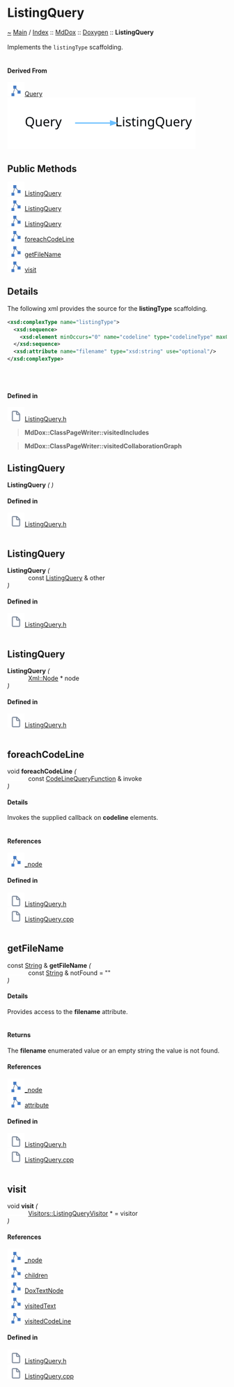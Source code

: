 <a id="listingquery"></a>
<h1>ListingQuery</h1>
<a id="classMdDox_1_1Doxygen_1_1ListingQuery"></a>
<a href="https://github.com/CharlesCarley/MdDox">~</a>
<a href="indexpage.md#main">Main</a>
<span class="inline-text">/</span>
<a href="index.md#index">Index</a>
<span class="inline-text">::</span>
<a href="namespaceMdDox.md#mddox">MdDox</a>
<span class="inline-text">::</span>
<a href="namespaceMdDox_1_1Doxygen.md#doxygen">Doxygen</a>
<span class="inline-text">::</span>
<span class="bold-text"><b>ListingQuery</b></span>
<br/>
<br/>
<span class="inline-text">Implements the </span>
<code class="typewriter">listingType</code>
<span class="inline-text"> scaffolding. </span>
<br/>
<br/>
<a id="derived-from"></a>
<h4>Derived From</h4>
<span class="icon-list-item"><a href="classMdDox_1_1Doxygen_1_1Query.md#query" class="icon-list-item"><img src="../images/class.svg" class="icon-list-item"/><span class="icon-list-item">Query</span>
</a>
</span>
<br/>
<img src="../images/dot/internal-diagram-38.dot.svg"/><br/>
<a id="public-methods"></a>
<h2>Public Methods</h2>
<span class="icon-list-item"><a href="#listingquery" class="icon-list-item"><img src="../images/class.svg" class="icon-list-item"/><span class="icon-list-item">ListingQuery</span>
</a>
</span>
<br/>
<span class="icon-list-item"><a href="#listingquery" class="icon-list-item"><img src="../images/class.svg" class="icon-list-item"/><span class="icon-list-item">ListingQuery</span>
</a>
</span>
<br/>
<span class="icon-list-item"><a href="#listingquery" class="icon-list-item"><img src="../images/class.svg" class="icon-list-item"/><span class="icon-list-item">ListingQuery</span>
</a>
</span>
<br/>
<span class="icon-list-item"><a href="#foreachcodeline" class="icon-list-item"><img src="../images/class.svg" class="icon-list-item"/><span class="icon-list-item">foreachCodeLine</span>
</a>
</span>
<br/>
<span class="icon-list-item"><a href="#getfilename" class="icon-list-item"><img src="../images/class.svg" class="icon-list-item"/><span class="icon-list-item">getFileName</span>
</a>
</span>
<br/>
<span class="icon-list-item"><a href="#visit" class="icon-list-item"><img src="../images/class.svg" class="icon-list-item"/><span class="icon-list-item">visit</span>
</a>
</span>
<br/>
<a id="details"></a>
<h2>Details</h2>
<span class="inline-text">The following xml provides the source for the </span>
<span class="bold-text"><b>listingType</b></span>
<span class="inline-text"> scaffolding.</span>

```xml
<xsd:complexType name="listingType">
  <xsd:sequence>
    <xsd:element minOccurs="0" name="codeline" type="codelineType" maxOccurs="unbounded"/>
  </xsd:sequence>
  <xsd:attribute name="filename" type="xsd:string" use="optional"/>
</xsd:complexType>
```
<br/>
<br/>
<a id="defined-in"></a>
<h4>Defined in</h4>
<span class="icon-list-item"><a href="https://github.com/CharlesCarley/MdDox/blob/master//Tools/Doxygen/ListingQuery.h#L63" class="icon-list-item"><img src="../images/file.svg" class="icon-list-item"/><span class="icon-list-item">ListingQuery.h</span>
</a>
</span>
<br/>
<blockquote>
<span class="bold-text"><b>MdDox::ClassPageWriter::visitedIncludes</b></span>
</blockquote>
<blockquote>
<span class="bold-text"><b>MdDox::ClassPageWriter::visitedCollaborationGraph</b></span>
</blockquote>
<a id="listingquery"></a>
<h2>ListingQuery</h2>
<span class="bold-text"><b>ListingQuery</b></span>
<span class="italic-text"><i>(</i></span>
<span class="italic-text"><i>)</i></span>
<a id="defined-in"></a>
<h4>Defined in</h4>
<span class="icon-list-item"><a href="https://github.com/CharlesCarley/MdDox/blob/master//Tools/Doxygen/ListingQuery.h#L65" class="icon-list-item"><img src="../images/file.svg" class="icon-list-item"/><span class="icon-list-item">ListingQuery.h</span>
</a>
</span>
<br/>
<br/>
<a id="listingquery"></a>
<h2>ListingQuery</h2>
<span class="bold-text"><b>ListingQuery</b></span>
<span class="italic-text"><i>(</i></span>
<div class="paragraph">
<span class="paragraph"><img src="../images/horSpace24px.svg"/><span class="inline-text">const </span>
<a href="classMdDox_1_1Doxygen_1_1ListingQuery.md#listingquery">ListingQuery</a>
<span class="inline-text"> &amp;</span>
<span class="inline-text">other</span>
</span>
</div>
<span class="italic-text"><i>)</i></span>
<a id="defined-in"></a>
<h4>Defined in</h4>
<span class="icon-list-item"><a href="https://github.com/CharlesCarley/MdDox/blob/master//Tools/Doxygen/ListingQuery.h#L66" class="icon-list-item"><img src="../images/file.svg" class="icon-list-item"/><span class="icon-list-item">ListingQuery.h</span>
</a>
</span>
<br/>
<br/>
<a id="listingquery"></a>
<h2>ListingQuery</h2>
<span class="bold-text"><b>ListingQuery</b></span>
<span class="italic-text"><i>(</i></span>
<div class="paragraph">
<span class="paragraph"><img src="../images/horSpace24px.svg"/><a href="classMdDox_1_1Xml_1_1Node.md#xmlnode">Xml::Node</a>
<span class="inline-text"> *</span>
<span class="inline-text">node</span>
</span>
</div>
<span class="italic-text"><i>)</i></span>
<a id="defined-in"></a>
<h4>Defined in</h4>
<span class="icon-list-item"><a href="https://github.com/CharlesCarley/MdDox/blob/master//Tools/Doxygen/ListingQuery.h#L68" class="icon-list-item"><img src="../images/file.svg" class="icon-list-item"/><span class="icon-list-item">ListingQuery.h</span>
</a>
</span>
<br/>
<br/>
<a id="foreachcodeline"></a>
<h2>foreachCodeLine</h2>
<span class="inline-text">void</span>
<span class="bold-text"><b>foreachCodeLine</b></span>
<span class="italic-text"><i>(</i></span>
<div class="paragraph">
<span class="paragraph"><img src="../images/horSpace24px.svg"/><span class="inline-text">const </span>
<a href="namespaceMdDox_1_1Doxygen.md#codelinequeryfunction">CodeLineQueryFunction</a>
<span class="inline-text"> &amp;</span>
<span class="inline-text">invoke</span>
</span>
</div>
<span class="italic-text"><i>)</i></span>
<a id="details"></a>
<h4>Details</h4>
<span class="inline-text">Invokes the supplied callback on </span>
<span class="bold-text"><b>codeline</b></span>
<span class="inline-text"> elements. </span>
<br/>
<br/>
<a id="references"></a>
<h4>References</h4>
<span class="icon-list-item"><a href="classMdDox_1_1Doxygen_1_1Query.md#_node" class="icon-list-item"><img src="../images/class.svg" class="icon-list-item"/><span class="icon-list-item">_node</span>
</a>
</span>
<br/>
<a id="defined-in"></a>
<h4>Defined in</h4>
<span class="icon-list-item"><a href="https://github.com/CharlesCarley/MdDox/blob/master//Tools/Doxygen/ListingQuery.h#L85" class="icon-list-item"><img src="../images/file.svg" class="icon-list-item"/><span class="icon-list-item">ListingQuery.h</span>
</a>
</span>
<br/>
<span class="icon-list-item"><a href="https://github.com/CharlesCarley/MdDox/blob/master//Tools/Doxygen/ListingQuery.cpp#L56" class="icon-list-item"><img src="../images/file.svg" class="icon-list-item"/><span class="icon-list-item">ListingQuery.cpp</span>
</a>
</span>
<br/>
<br/>
<a id="getfilename"></a>
<h2>getFileName</h2>
<span class="inline-text">const </span>
<a href="namespaceMdDox.md#string">String</a>
<span class="inline-text"> &amp;</span>
<span class="bold-text"><b>getFileName</b></span>
<span class="italic-text"><i>(</i></span>
<div class="paragraph">
<span class="paragraph"><img src="../images/horSpace24px.svg"/><span class="inline-text">const </span>
<a href="namespaceMdDox.md#string">String</a>
<span class="inline-text"> &amp;</span>
<span class="inline-text">notFound</span>
<span class="inline-text"> = </span>
<span class="inline-text">&quot;&quot;</span>
</span>
</div>
<span class="italic-text"><i>)</i></span>
<a id="details"></a>
<h4>Details</h4>
<span class="inline-text">Provides access to the </span>
<span class="bold-text"><b>filename</b></span>
<span class="inline-text"> attribute. </span>
<br/>
<br/>
<a id="returns"></a>
<h4>Returns</h4>
<span class="inline-text">The </span>
<span class="bold-text"><b>filename</b></span>
<span class="inline-text"> enumerated value or an empty string the value is not found. </span>
<br/>
<a id="references"></a>
<h4>References</h4>
<span class="icon-list-item"><a href="classMdDox_1_1Doxygen_1_1Query.md#_node" class="icon-list-item"><img src="../images/class.svg" class="icon-list-item"/><span class="icon-list-item">_node</span>
</a>
</span>
<br/>
<span class="icon-list-item"><a href="classMdDox_1_1Xml_1_1Node.md#attribute" class="icon-list-item"><img src="../images/class.svg" class="icon-list-item"/><span class="icon-list-item">attribute</span>
</a>
</span>
<br/>
<a id="defined-in"></a>
<h4>Defined in</h4>
<span class="icon-list-item"><a href="https://github.com/CharlesCarley/MdDox/blob/master//Tools/Doxygen/ListingQuery.h#L80" class="icon-list-item"><img src="../images/file.svg" class="icon-list-item"/><span class="icon-list-item">ListingQuery.h</span>
</a>
</span>
<br/>
<span class="icon-list-item"><a href="https://github.com/CharlesCarley/MdDox/blob/master//Tools/Doxygen/ListingQuery.cpp#L49" class="icon-list-item"><img src="../images/file.svg" class="icon-list-item"/><span class="icon-list-item">ListingQuery.cpp</span>
</a>
</span>
<br/>
<br/>
<a id="visit"></a>
<h2>visit</h2>
<span class="inline-text">void</span>
<span class="bold-text"><b>visit</b></span>
<span class="italic-text"><i>(</i></span>
<div class="paragraph">
<span class="paragraph"><img src="../images/horSpace24px.svg"/><a href="classMdDox_1_1Doxygen_1_1Visitors_1_1ListingQueryVisitor.md#visitorslistingqueryvisitor">Visitors::ListingQueryVisitor</a>
<span class="inline-text"> *</span>
<span class="inline-text"> = </span>
<span class="inline-text">visitor</span>
</span>
</div>
<span class="italic-text"><i>)</i></span>
<a id="references"></a>
<h4>References</h4>
<span class="icon-list-item"><a href="classMdDox_1_1Doxygen_1_1Query.md#_node" class="icon-list-item"><img src="../images/class.svg" class="icon-list-item"/><span class="icon-list-item">_node</span>
</a>
</span>
<br/>
<span class="icon-list-item"><a href="classMdDox_1_1Xml_1_1Node.md#children" class="icon-list-item"><img src="../images/class.svg" class="icon-list-item"/><span class="icon-list-item">children</span>
</a>
</span>
<br/>
<span class="icon-list-item"><a href="namespaceMdDox_1_1Doxygen.md#doxtextnode" class="icon-list-item"><img src="../images/class.svg" class="icon-list-item"/><span class="icon-list-item">DoxTextNode</span>
</a>
</span>
<br/>
<span class="icon-list-item"><a href="classMdDox_1_1Doxygen_1_1Visitors_1_1ListingQueryVisitor.md#visitedtext" class="icon-list-item"><img src="../images/class.svg" class="icon-list-item"/><span class="icon-list-item">visitedText</span>
</a>
</span>
<br/>
<span class="icon-list-item"><a href="classMdDox_1_1Doxygen_1_1Visitors_1_1ListingQueryVisitor.md#visitedcodeline" class="icon-list-item"><img src="../images/class.svg" class="icon-list-item"/><span class="icon-list-item">visitedCodeLine</span>
</a>
</span>
<br/>
<a id="defined-in"></a>
<h4>Defined in</h4>
<span class="icon-list-item"><a href="https://github.com/CharlesCarley/MdDox/blob/master//Tools/Doxygen/ListingQuery.h#L73" class="icon-list-item"><img src="../images/file.svg" class="icon-list-item"/><span class="icon-list-item">ListingQuery.h</span>
</a>
</span>
<br/>
<span class="icon-list-item"><a href="https://github.com/CharlesCarley/MdDox/blob/master//Tools/Doxygen/ListingQuery.cpp#L29" class="icon-list-item"><img src="../images/file.svg" class="icon-list-item"/><span class="icon-list-item">ListingQuery.cpp</span>
</a>
</span>
<br/>
<br/>
</div>
</div>
</body>
</html>
